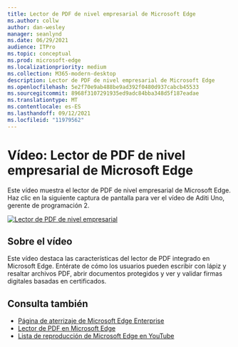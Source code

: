 ```yaml
---
title: Lector de PDF de nivel empresarial de Microsoft Edge
ms.author: collw
author: dan-wesley
manager: seanlynd
ms.date: 06/29/2021
audience: ITPro
ms.topic: conceptual
ms.prod: microsoft-edge
ms.localizationpriority: medium
ms.collection: M365-modern-desktop
description: Lector de PDF de nivel empresarial de Microsoft Edge
ms.openlocfilehash: 5e2f70e9ab488be9ad392f0480d937cabcb45533
ms.sourcegitcommit: 8968f3107291935ed9adc84bba348d5f187eadae
ms.translationtype: MT
ms.contentlocale: es-ES
ms.lasthandoff: 09/12/2021
ms.locfileid: "11979562"
---
```

# <a name="video-microsoft-edge-enterprise-grade-pdf-reader"></a>Vídeo: Lector de PDF de nivel empresarial de Microsoft Edge

Este vídeo muestra el lector de PDF de nivel empresarial de Microsoft Edge. Haz clic en la siguiente captura de pantalla para ver el vídeo de Aditi Uno, gerente de programación 2.

[![Lector de PDF de nivel empresarial](media/microsoft-edge-video-pdf-reader/0.png)](http://www.youtube.com/watch?v=XWAqNQ0xAcE "Enterprise grade PDF reader")

## <a name="about-the-video"></a>Sobre el vídeo

Este vídeo destaca las características del lector de PDF integrado en Microsoft Edge. Entérate de cómo los usuarios pueden escribir con lápiz y resaltar archivos PDF, abrir documentos protegidos y ver y validar firmas digitales basadas en certificados.

## <a name="see-also"></a>Consulta también

- [Página de aterrizaje de Microsoft Edge Enterprise](https://aka.ms/EdgeEnterprise)
- [Lector de PDF en Microsoft Edge](microsoft-edge-pdf.md)
- [Lista de reproducción de Microsoft Edge en YouTube](https://www.youtube.com/playlist?list=PLXtHYVsvn_b-uXh1tMeYpT-0iD8tD3tFy)
